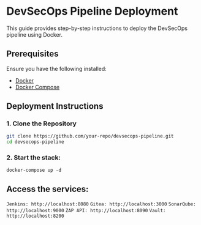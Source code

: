# DevSecOps Pipeline Deployment

This guide provides step-by-step instructions to deploy the DevSecOps pipeline using Docker.

## Prerequisites

Ensure you have the following installed:

- [Docker](https://www.docker.com/get-started)
- [Docker Compose](https://docs.docker.com/compose/install/)

## Deployment Instructions

### 1. Clone the Repository

```sh
git clone https://github.com/your-repo/devsecops-pipeline.git
cd devsecops-pipeline
```
### 2. Start the stack:
```docker-compose up -d```

## Access the services:
``Jenkins: http://localhost:8080``
``Gitea: http://localhost:3000``
``SonarQube: http://localhost:9000``
``ZAP API: http://localhost:8090``
``Vault: http://localhost:8200``

